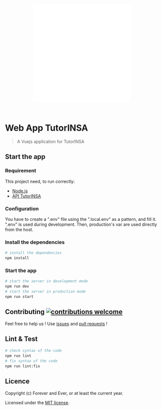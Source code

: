 <p align="center"><img src="./tutorinsa.png" alt="Tutorinsa logo" align="center" style="width:320px"></p><br/>

# Web App TutorINSA

> A Vuejs application for TutorINSA

## Start the app

### Requirement

This project need, to run correctly:

- [Node.js](https://nodejs.org/en/)
- [API TutorINSA](https://github.com/Campus-INSA-CVL/tutorinsa-server)

### Configuration

You have to create a ".env" file using the ".local.env" as a pattern, and fill it. ".env" is used during development. Then, production's var are used directly from the host.

### Install the dependencies

```bash
# install the dependencies
npm install
```

### Start the app

```bash
# start the server in development mode
npm run dev
# start the server in production mode
npm run start
```

## Contributing [![contributions welcome](https://img.shields.io/badge/contributions-welcome-brightgreen.svg?style=flat)](https://github.com/Campus-INSA-CVL/tutorinsa-server/issues)

Feel free to help us ! Use [issues](https://github.com/Campus-INSA-CVL/tutorinsa-client-vue/issues) and [pull requests](https://github.com/Campus-INSA-CVL/tutorinsa-client-vue/pulls) !

## Lint & Test

```bash
# check syntax of the code
npm run lint
# fix syntax of the code
npm run lint:fix
```

## Licence

Copyright (c) Forever and Ever, or at least the current year.

Licensed under the [MIT license](https://github.com/Campus-INSA-CVL/tutorinsa-server/blob/dev/LICENSE).
